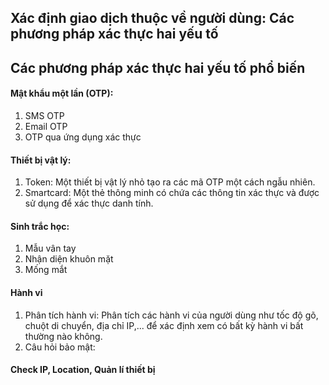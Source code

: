 ## Xác định giao dịch thuộc về người dùng: Các phương pháp xác thực hai yếu tố

## Các phương pháp xác thực hai yếu tố phổ biến

#### Mật khẩu một lần (OTP):
1. SMS OTP
2. Email OTP
3. OTP qua ứng dụng xác thực

#### Thiết bị vật lý:
1. Token: Một thiết bị vật lý nhỏ tạo ra các mã OTP một cách ngẫu nhiên.
2. Smartcard: Một thẻ thông minh có chứa các thông tin xác thực và được sử dụng để xác thực danh tính.

#### Sinh trắc học:
1. Mẫu vân tay
2. Nhận diện khuôn mặt
3. Mống mắt

#### Hành vi
1. Phân tích hành vi: Phân tích các hành vi của người dùng như tốc độ gõ, chuột di chuyển, địa chỉ IP,... để xác định xem có bất kỳ hành vi bất thường nào không.
2. Câu hỏi bảo mật: 

#### Check IP, Location, Quản lí thiết bị

